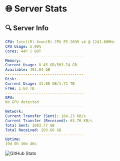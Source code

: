 # 🌐 Server Stats
## 🔍 Server Info
```yaml
CPU: Intel(R) Xeon(R) CPU E5-2699 v4 @ 1241.08MHz
CPU Usage: 5.90%
Cores: 44P | 88T
-----------------------------------
Memory:
Current Usage: 8.45 GB/503.74 GB
Available: 491.84 GB
-----------------------------------
Disk:
Current Usage: 31.08 GB/1.71 TB
Free: 1.60 TB
-----------------------------------
GPU:
No GPU detected
-----------------------------------
Network:
Current Transfer (Sent): 164.23 KB/s
Current Transfer (Received): 63.76 KB/s
Total Sent: 1003.77 GB
Total Received: 203.60 GB
-----------------------------------
Uptime:
19d 0h 36m 46s
```
![GitHub Stats](https://img.shields.io/badge/Updated-2025-05-08_17:45:34-blue)